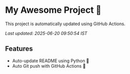 # My Awesome Project 🚀

This project is automatically updated using GitHub Actions.

_Last updated: 2025-06-20 09:50:54 IST_

## Features
- Auto-update README using Python 🐍
- Auto Git push with GitHub Actions 🤖
